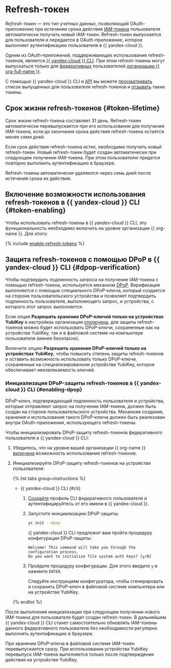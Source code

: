 # Refresh-токен

_Refresh-токен_ — это тип учетных данных, позволяющий OAuth-приложению при истечении срока действия [IAM-токена](./iam-token.md) пользователя автоматически получать новый IAM-токен. Refresh-токен выпускается для пользователя и передается в OAuth-приложение, которое выполняет аутентификацию пользователя в {{ yandex-cloud }}.

Одним из OAuth-приложений, поддерживающих использование refresh-токенов, является [{{ yandex-cloud }} CLI](../../../cli/index.yaml). При этом refresh-токены могут выпускаться только для [федеративных](../../../organization/concepts/add-federation.md) пользователей [организации {{ org-full-name }}](../../../overview/roles-and-resources.md).

С помощью {{ yandex-cloud }} CLI и [API](../../api-ref/RefreshToken/index.md) вы можете [просматривать](../../operations/refresh-token/list.md) список выпущенных для пользователя refresh-токенов и [отзывать](../../operations/refresh-token/revoke.md) такие токены.

## Срок жизни refresh-токенов {#token-lifetime}

Срок жизни refresh-токена составляет 31 день. Refresh-токен автоматически перевыпускается при его использовании для получения IAM-токена, если до окончания срока действия refresh-токена остается менее семи дней.

Если срок действия refresh-токена истек, необходимо получить новый refresh-токен. Новый refresh-токен будет создан автоматически при следующем получении IAM-токена. При этом пользователю придется повторно выполнить аутентификацию в браузере. 

Refresh-токены автоматически удаляются через семь дней после истечения срока их действия.

## Включение возможности использования refresh-токенов в {{ yandex-cloud }} CLI {#token-enabling}

Чтобы использовать refresh-токены в {{ yandex-cloud }} CLI, эту функциональность необходимо включить на уровне организации {{ org-name }}. Для этого:

{% include [enable-refresh-tokens](../../../_includes/organization/enable-refresh-tokens.md) %}

## Защита refresh-токенов с помощью DPoP в {{ yandex-cloud }} CLI {#dpop-verification}

Чтобы подтвердить подлинность запроса на получение IAM-токена с помощью refresh-токена, используется механизм [DPoP](https://datatracker.ietf.org/doc/html/rfc9449). Верификация выполняется с помощью специального DPoP-ключа, который создается на стороне пользовательского устройства и позволяет подтвердить подлинность пользователя, выполняющего запрос, и устройства, с которого этот запрос выполняется.

Если опция **Разрешить хранение DPoP-ключей только на устройствах YubiKey** в настройках организации [отключена](#token-enabling), для защиты refresh-токенов можно будет использовать DPoP-ключи, сохраненные как на устройстве YubiKey, так и в файловой системе на компьютере пользователя (менее безопасно).

Включите опцию **Разрешить хранение DPoP-ключей только на устройствах YubiKey**, чтобы повысить степень защиты refresh-токенов и оставить возможность использовать только DPoP-ключи, сохраненные на специализированном устройстве YubiKey, которое обеспечивает неизвлекаемость ключей.

### Инициализация DPoP-защиты refresh-токенов в {{ yandex-cloud }} CLI {#enabling-dpop}

DPoP-ключ, подтверждающий подлинность пользователя и устройства, которые отправляют запрос на получение IAM-токена, должен быть создан на стороне пользовательского устройства. Механизм создания, хранения и использования такого DPoP-ключа должен быть реализован внутри OAuth-приложения, использующего refresh-токены.

Чтобы инициализировать DPoP-защиту refresh-токенов федеративного пользователя в {{ yandex-cloud }} CLI:

1. Убедитесь, что на уровне вашей организации {{ org-name }} [включена](#token-enabling) возможность использования refresh-токенов.
1. Инициализируйте DPoP-защиту refresh-токенов на устройстве пользователя:

    {% list tabs group=instructions %}

    - {{ yandex-cloud }} CLI {#cli}

      1. [Создайте](../../../cli/operations/authentication/federated-user.md) профиль CLI федеративного пользователя и аутентифицируйтесь от его имени в {{ yandex-cloud }}.
      1. Запустите инициализацию DPoP-защиты:

          ```bash
          yc init --dpop
          ```

          {{ yandex-cloud }} CLI предложит вам пройти процедуру конфигурации DPoP-защиты:
          
          ```text
          Welcome! This command will take you through the configuration process.
          Do you want to initialize file system auth keys? [y/N]
          ```
      1. Пройдите процедуру конфигурации. Для этого введите `y` и нажмите `ENTER`.

          Следуйте инструкциям конфигуратора, чтобы сгенерировать и сохранить DPoP-ключ в файловой системе компьютера или на устройстве YubiKey.

    {% endlist %}

После выполнения инициализации при следующем получении нового IAM-токена для пользователя будет создан refresh-токен. В дальнейшем {{ yandex-cloud }} CLI станет самостоятельно обновлять IAM-токены данного федеративного пользователя без необходимости регулярно выполнять аутентификацию в браузере.

При хранении DPoP-ключа в файловой системе IAM-токен перевыпускается сразу. При использовании устройства YubiKey перевыпуск IAM-токена выполняется только после подтверждения действия на устройстве YubiKey.